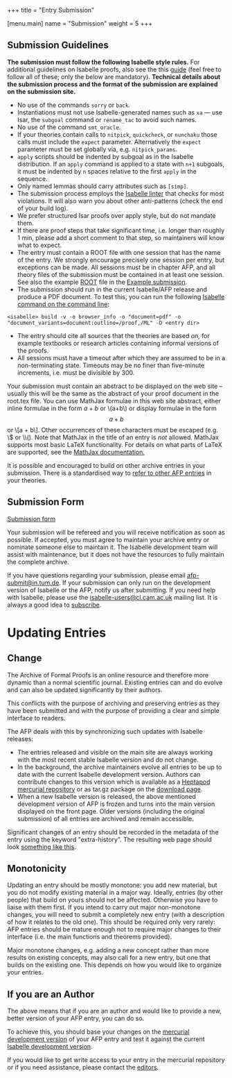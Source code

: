 +++
title = "Entry Submission"

[menu.main]
name = "Submission"
weight = 5
+++

## Submission Guidelines

**The submission must follow the following Isabelle style rules.** For additional guidelines on Isabelle proofs, also see the this [guide](https://proofcraft.org/blog/isabelle-style.html) (feel free to follow all of these; only the below are mandatory). **Technical details about the submission process and the format of the submission are explained on the submission site.**

*   No use of the commands `sorry` or `back`.
*   Instantiations must not use Isabelle-generated names such as `xa` — use Isar, the `subgoal` command or `rename_tac` to avoid such names.
*   No use of the command `smt_oracle`.
*   If your theories contain calls to `nitpick`, `quickcheck`, or `nunchaku` those calls must include the `expect` parameter. Alternatively the `expect` parameter must be set globally via, e.g. `nitpick_params`.
*   `apply` scripts should be indented by subgoal as in the Isabelle distribution. If an `apply` command is applied to a state with `n+1` subgoals, it must be indented by `n` spaces relative to the first `apply` in the sequence.
*   Only named lemmas should carry attributes such as `[simp]`.
*   The submission process employs the [Isabelle linter](https://github.com/isabelle-prover/isabelle-linter) that checks for most violations. It will also warn you about other anti-patterns (check the end of your build log).
*   We prefer structured Isar proofs over apply style, but do not mandate them.
*   If there are proof steps that take significant time, i.e. longer than roughly 1 min, please add a short comment to that step, so maintainers will know what to expect.
*   The entry must contain a ROOT file with one session that has the name of the entry. We strongly encourage precisely one session per entry, but exceptions can be made. All sessions must be in chapter AFP, and all theory files of the submission must be contained in at least one session. See also the example [ROOT](https://foss.heptapod.net/isa-afp/afp-2023/-/blob/branch/default/thys/Example-Submission/ROOT) file in the [Example submission](/entries/Example-Submission.html).
*   The submission should run in the current Isabelle/AFP release and produce a PDF document. To test this, you can run the following [Isabelle command on the command line](https://isabelle.in.tum.de/installation.html): 
  ```
  <isabelle> build -v -o browser_info -o "document=pdf" -o "document_variants=document:outline=/proof,/ML" -D <entry dir>
  ```
*   The entry should cite all sources that the theories are based on, for example textbooks or research articles containing informal versions of the proofs.
*   All sessions must have a timeout after which they are assumed to be in a non-terminating state. Timeouts may be no finer than five-minute increments, i.e. must be divisible by 300.

Your submission must contain an abstract to be displayed on the web site – usually this will be the same as the abstract of your proof document in the root.tex file. You can use MathJax formulae in this web site abstract, either inline formulae in the form $a+b$ or \\(a+b\\) or display formulae in the form $$a + b$$ or \\\[a + b\\\]. Other occurrences of these characters must be escaped (e.g. \\$ or \\\\(). Note that MathJax in the title of an entry is _not_ allowed. MathJax supports most basic LaTeX functionality. For details on what parts of LaTeX are supported, see the [MathJax documentation.](https://docs.mathjax.org/en/v2.7-latest/tex.html)

It is possible and encouraged to build on other archive entries in your submission. There is a standardised way to [refer to other AFP entries](/help) in your theories.

## Submission Form

[Submission form](/webapp/submit)

Your submission will be refereed and you will receive notification as soon as possible. If accepted, you must agree to maintain your archive entry or nominate someone else to maintain it. The Isabelle development team will assist with maintenance, but it does not have the resources to fully maintain the complete archive.

If you have questions regarding your submission, please email [afp-submit@in.tum.de](mailto:afp-submit@in.tum.de). If your submission can only run on the development version of Isabelle or the AFP, notify us after submitting. If you need help with Isabelle, please use the [isabelle-users@cl.cam.ac.uk](mailto:isabelle-users@cl.cam.ac.uk) mailing list. It is always a good idea to [subscribe](https://lists.cam.ac.uk/mailman/listinfo/cl-isabelle-users).

# Updating Entries

## Change

The Archive of Formal Proofs is an online resource and therefore more dynamic than a normal scientific journal. Existing entries can and do evolve and can also be updated significantly by their authors.

This conflicts with the purpose of archiving and preserving entries as they have been submitted and with the purpose of providing a clear and simple interface to readers.

The AFP deals with this by synchronizing such updates with Isabelle releases:

*   The entries released and visible on the main site are always working with the most recent stable Isabelle version and do not change.
*   In the background, the archive maintainers evolve all entries to be up to date with the current Isabelle development version. Authors can contribute changes to this version which is available as a [Heptapod mercurial repository](https://foss.heptapod.net/isa-afp/afp-devel/) or as tar.gz package on the [download page](/download).
*   When a new Isabelle version is released, the above mentioned development version of AFP is frozen and turns into the main version displayed on the front page. Older versions (including the original submission) of all entries are archived and remain accessible.

Significant changes of an entry should be recorded in the metadata of the entry using the keyword "extra-history". The resulting web page should look [something like this](https://www.isa-afp.org/entries/JinjaThreads.html).

## Monotonicity

Updating an entry should be mostly monotone: you add new material, but you do not modify existing material in a major way. Ideally, entries (by other people) that build on yours should not be affected. Otherwise you have to liaise with them first. If you intend to carry out major non-monotone changes, you will need to submit a completely new entry (with a description of how it relates to the old one). This should be required only very rarely: AFP entries should be mature enough not to require major changes to their interface (i.e. the main functions and theorems provided).

Major monotone changes, e.g. adding a new concept rather than more results on existing concepts, may also call for a new entry, but one that builds on the existing one. This depends on how you would like to organize your entries.

## If you are an Author

The above means that if you are an author and would like to provide a new, better version of your AFP entry, you can do so.

To achieve this, you should base your changes on the [mercurial development version](https://foss.heptapod.net/isa-afp/afp-devel/) of your AFP entry and test it against the current [Isabelle development version](https://isabelle-dev.sketis.net/source/isabelle/).

If you would like to get write access to your entry in the mercurial repository or if you need assistance, please contact the [editors](/about#editors).

